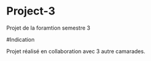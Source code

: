 # Project-3
Projet de la foramtion semestre 3 

#Indication 

Projet réalisé en collaboration avec 3 autre camarades.